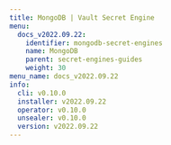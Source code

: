 ```yaml
---
title: MongoDB | Vault Secret Engine
menu:
  docs_v2022.09.22:
    identifier: mongodb-secret-engines
    name: MongoDB
    parent: secret-engines-guides
    weight: 30
menu_name: docs_v2022.09.22
info:
  cli: v0.10.0
  installer: v2022.09.22
  operator: v0.10.0
  unsealer: v0.10.0
  version: v2022.09.22
---
```


